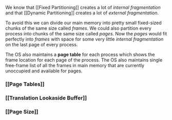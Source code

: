 We know that [[Fixed Partitioning]] creates a lot of *internal fragmentation* and that [[Dynamic Partitioning]] creates a lot of *external fragmentation*. 

To avoid this we can divide our main memory into pretty small  fixed-sized chunks of the same size called *frames*. We could also partition every process into chunks of the same size called *pages*. Now the *pages* would fit perfectly into *frames* with space for some very little *internal fragmentation* on the last page of every process. 

The OS also maintains a **page table** for each process which shows the frame location for each page of the process. The OS also maintains single free-frame list of all the frames in main memory that are currently unoccupied and available for pages.

### [[Page Tables]]

### [[Translation Lookaside Buffer]]

### [[Page Size]]